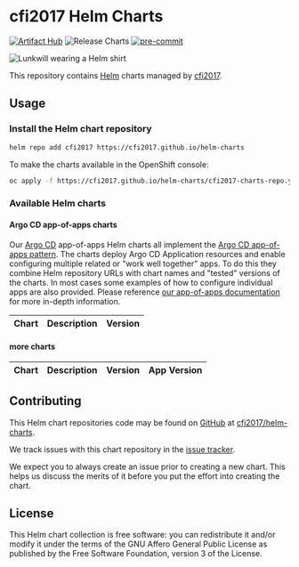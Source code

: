 # cfi2017 Helm Charts

[![Artifact Hub](https://img.shields.io/endpoint?url=https://artifacthub.io/badge/repository/cfi2017)](https://artifacthub.io/packages/search?repo=cfi2017)
![Release Charts](https://github.com/cfi2017/helm-charts/workflows/Release%20Charts/badge.svg)
[![pre-commit](https://img.shields.io/badge/pre--commit-enabled-brightgreen?logo=pre-commit&logoColor=white)](https://github.com/pre-commit/pre-commit)

![Lunkwill wearing a Helm shirt](docs/images/lunkwill_helm_shirt.png)

This repository contains [Helm](https://helm.sh/) charts managed by [cfi2017](https://github.com/cfi2017).

## Usage

### Install the Helm chart repository

```bash
helm repo add cfi2017 https://cfi2017.github.io/helm-charts
```

To make the charts available in the OpenShift console:

```bash
oc apply -f https://cfi2017.github.io/helm-charts/cfi2017-charts-repo.yaml
```

### Available Helm charts

#### Argo CD app-of-apps charts

Our [Argo CD](https://argoproj.github.io/cd/) app-of-apps Helm charts all implement the [Argo CD app-of-apps pattern](https://argo-cd.readthedocs.io/en/stable/operator-manual/cluster-bootstrapping/#app-of-apps-pattern).
The charts deploy Argo CD Application resources and enable configuring multiple related or "work well together" apps.
To do this they combine Helm repository URLs with chart names and "tested" versions of the charts. In most cases some
examples of how to configure individual apps are also provided. Please reference [our app-of-apps documentation](./docs/argocd-app-of-apps.md)
for more in-depth information.

| Chart | Description | Version |
| ----- | ----------- | ------- |

#### more charts

| Chart | Description | Version | App Version |
| ----- | ----------- | ------- | ----------- |

## Contributing


This Helm chart repositories code may be found on [GitHub](https://github.com) at
[cfi2017/helm-charts](https://github.com/cfi2017/helm-charts).

We track issues with this chart repository in the [issue tracker](https://github.com/cfi2017/helm-charts/issues).

We expect you to always create an issue prior to creating a new chart. This helps us discuss the merits of it before you put the effort into creating the chart.

## License

This Helm chart collection is free software: you can redistribute it and/or modify it under the terms
of the GNU Affero General Public License as published by the Free Software Foundation,
version 3 of the License.
